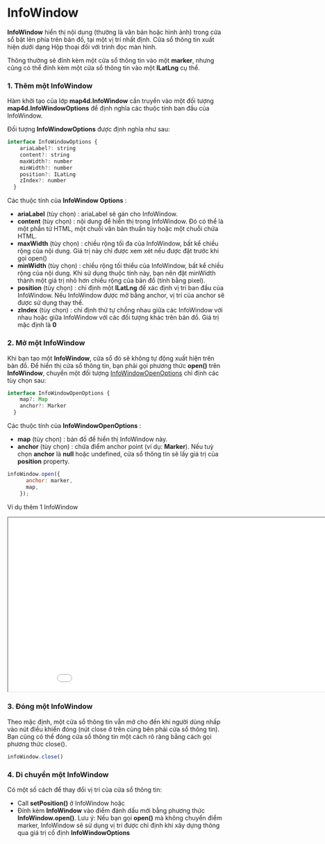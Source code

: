 # InfoWindow

**InfoWindow** hiển thị nội dung (thường là văn bản hoặc hình ảnh) trong cửa sổ bật lên phía trên bản đồ, tại một vị trí nhất định. Cửa sổ thông tin xuất hiện dưới dạng Hộp thoại đối với trình đọc màn hình.

Thông thường sẽ đính kèm một cửa sổ thông tin vào một **marker**, nhưng cũng có thể đính kèm một cửa sổ thông tin vào một **ILatLng** cụ thể.

### 1. Thêm một InfoWindow

Hàm khởi tạo của lớp **map4d.InfoWindow** cần truyền vào một đối tượng **map4d.InfoWindowOptions** để định nghĩa các thuộc tính ban đầu của
InfoWindow. 

Đối tượng **InfoWindowOptions** được định nghĩa như sau:

```javascript
interface InfoWindowOptions {
    ariaLabel?: string
    content?: string
    maxWidth?: number
    minWidth?: number
    position?: ILatLng
    zIndex?: number
  }
```

Các thuộc tính của **InfoWindow Options** :
- **ariaLabel** (tùy chọn) : ariaLabel sẽ gán cho InfoWindow.
- **content** (tùy chọn) : nội dung để hiển thị trong InfoWindow. Đó có thể là một phần tử HTML, một chuỗi văn bản thuần túy hoặc một chuỗi chứa HTML.
- **maxWidth** (tùy chọn) : chiều rộng tối đa của InfoWindow, bất kể chiều rộng của nội dung. Giá trị này chỉ được xem xét nếu được đặt trước khi gọi open()
- **minWidth** (tùy chọn) : chiều rộng tối thiểu của InfoWindow, bất kể chiều rộng của nội dung. Khi sử dụng thuộc tính này, bạn nên đặt minWidth thành một giá trị nhỏ hơn chiều rộng của bản đồ (tính bằng pixel).
- **position** (tùy chọn) : chỉ định một **ILatLng** để xác định vị trí ban đầu của InfoWindow. Nếu InfoWindow được mở bằng anchor, vị trí của anchor sẽ được sử dụng thay thế. 
- **zIndex** (tùy chọn) : chỉ định thứ tự chồng nhau giữa các InfoWindow với nhau hoặc giữa InfoWindow với các đối tượng khác trên
bản đồ. Giá trị mặc định là **0**

### 2. Mở một InfoWindow

Khi bạn tạo một **InfoWindow**, cửa sổ đó sẽ không tự động xuất hiện trên bản đồ. Để hiển thị cửa sổ thông tin, bạn phải gọi phương thức **open()** trên **InfoWindow**, chuyển một đối tượng [InfoWindowOpenOptions](/reference/info-window?id=infowindow-open-options) chỉ định các tùy chọn sau:

```javascript
interface InfoWindowOpenOptions {
    map?: Map
    anchor?: Marker
  }
```

Các thuộc tính của **InfoWindowOpenOptions** :
- **map** (tùy chọn) : bản đồ để hiển thị InfoWindow này.
- **anchor** (tùy chọn) : chứa điểm anchor point (ví dụ: **Marker**). Nếu tuỳ chọn **anchor** là **null** hoặc undefined, cửa sổ thông tin sẽ lấy giá trị của **position** property.

```javascript
infoWindow.open({
      anchor: marker,
      map,
    });
```

Ví dụ thêm 1 InfoWindow
<iframe src="//jsfiddle.net/vantn/g7d8k3yb/21/embedded/" style="min-width: 914px;" height="400px"></iframe>

### 3. Đóng một InfoWindow

Theo mặc định, một cửa sổ thông tin vẫn mở cho đến khi người dùng nhấp vào nút điều khiển đóng (nút close ở trên cùng bên phải cửa sổ thông tin). Bạn cũng có thể đóng cửa sổ thông tin một cách rõ ràng bằng cách gọi phương thức close().

```javascript
infoWindow.close()
```

### 4. Di chuyển một InfoWindow

Có một số cách để thay đổi vị trí của cửa sổ thông tin:
- Call **setPosition()** ở InfoWindow hoặc
- Đính kèm **InfoWindow** vào điểm đánh dấu mới bằng phương thức **InfoWindow.open()**. Lưu ý: Nếu bạn gọi **open()** mà không chuyển điểm marker, InfoWindow sẽ sử dụng vị trí được chỉ định khi xây dựng thông qua giá trị cố định **InfoWindowOptions**
